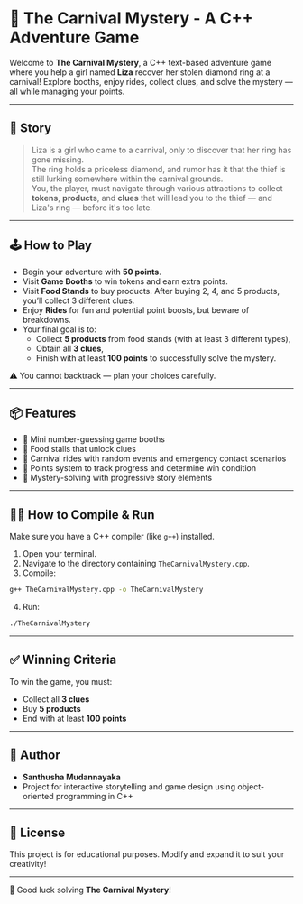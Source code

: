 
# 🎪 The Carnival Mystery - A C++ Adventure Game

Welcome to **The Carnival Mystery**, a C++ text-based adventure game where you help a girl named **Liza** recover her stolen diamond ring at a carnival! Explore booths, enjoy rides, collect clues, and solve the mystery — all while managing your points.

---

## 📖 Story

> Liza is a girl who came to a carnival, only to discover that her ring has gone missing.  
> The ring holds a priceless diamond, and rumor has it that the thief is still lurking somewhere within the carnival grounds.  
> You, the player, must navigate through various attractions to collect **tokens**, **products**, and **clues** that will lead you to the thief — and Liza's ring — before it's too late.

---

## 🕹️ How to Play

- Begin your adventure with **50 points**.
- Visit **Game Booths** to win tokens and earn extra points.
- Visit **Food Stands** to buy products. After buying 2, 4, and 5 products, you’ll collect 3 different clues.
- Enjoy **Rides** for fun and potential point boosts, but beware of breakdowns.
- Your final goal is to:
  - Collect **5 products** from food stands (with at least 3 different types),
  - Obtain all **3 clues**,
  - Finish with at least **100 points** to successfully solve the mystery.

⚠️ You cannot backtrack — plan your choices carefully.

---

## 📦 Features

- 🎲 Mini number-guessing game booths
- 🍦 Food stalls that unlock clues
- 🎠 Carnival rides with random events and emergency contact scenarios
- 🎯 Points system to track progress and determine win condition
- 🧠 Mystery-solving with progressive story elements

---

## 🧑‍💻 How to Compile & Run

Make sure you have a C++ compiler (like `g++`) installed.

1. Open your terminal.
2. Navigate to the directory containing `TheCarnivalMystery.cpp`.
3. Compile:

```bash
g++ TheCarnivalMystery.cpp -o TheCarnivalMystery
````

4. Run:

```bash
./TheCarnivalMystery
```

---

## ✅ Winning Criteria

To win the game, you must:

* Collect all **3 clues**
* Buy **5 products**
* End with at least **100 points**

---

## 🧑 Author

* **Santhusha Mudannayaka**
* Project for interactive storytelling and game design using object-oriented programming in C++

---

## 📜 License

This project is for educational purposes. Modify and expand it to suit your creativity!

---

🎉 Good luck solving **The Carnival Mystery**!
